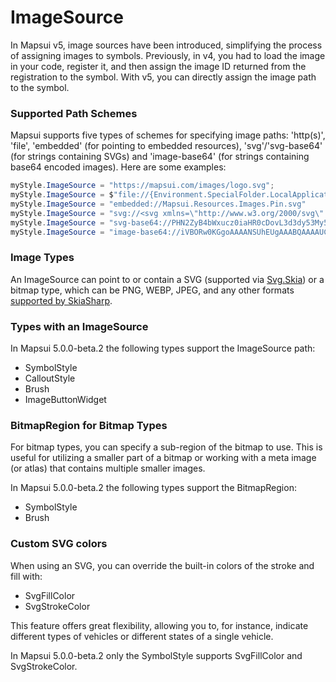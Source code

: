 # ImageSource

In Mapsui v5, image sources have been introduced, simplifying the process of assigning images to symbols. Previously, in v4, you had to load the image in your code, register it, and then assign the image ID returned from the registration to the symbol. With v5, you can directly assign the image path to the symbol.

### Supported Path Schemes
Mapsui supports five types of schemes for specifying image paths: 'http(s)', 'file', 'embedded' (for pointing to embedded resources), 'svg'/'svg-base64' (for strings containing SVGs) and 'image-base64' (for strings containing base64 encoded images). Here are some examples:

```csharp
myStyle.ImageSource = "https://mapsui.com/images/logo.svg";
myStyle.ImageSource = $"file://{Environment.SpecialFolder.LocalApplicationData}/example.png"
myStyle.ImageSource = "embedded://Mapsui.Resources.Images.Pin.svg"
myStyle.ImageSource = "svg://<svg xmlns=\"http://www.w3.org/2000/svg\" width=\"36\" height=\"56\"><path d=\"M18 .34C8.325.34.5 8.168.5 17.81c0 3.339.962 6.441 2.594 9.094H3l7.82 15.117L18 55.903l7.187-13.895L33 26.903h-.063c1.632-2.653 2.594-5.755 2.594-9.094C35.531 8.169 27.675.34 18 .34zm0 9.438a6.5 6.5 0 1 1 0 13 6.5 6.5 0 0 1 0-13z\" fill=\"#ffffff\" stroke=\"#000000\"/></svg>")]
myStyle.ImageSource = "svg-base64://PHN2ZyB4bWxucz0iaHR0cDovL3d3dy53My5vcmcvMjAwMC9zdmciIHdpZHRoPSIzNiIgaGVpZ2h0PSI1NiI+PHBhdGggZD0iTTE4IC4zNEM4LjMyNS4zNC41IDguMTY4LjUgMTcuODFjMCAzLjMzOS45NjIgNi40NDEgMi41OTQgOS4wOTRIM2w3LjgyIDE1LjExN0wxOCA1NS45MDNsNy4xODctMTMuODk1TDMzIDI2LjkwM2gtLjA2M2MxLjYzMi0yLjY1MyAyLjU5NC01Ljc1NSAyLjU5NC05LjA5NEMzNS41MzEgOC4xNjkgMjcuNjc1LjM0IDE4IC4zNHptMCA5LjQzOGE2LjUgNi41IDAgMSAxIDAgMTMgNi41IDYuNSAwIDAgMSAwLTEzeiIgZmlsbD0iI2ZmZmZmZiIgc3Ryb2tlPSIjMDAwMDAwIi8+PC9zdmc+")]
myStyle.ImageSource = "image-base64://iVBORw0KGgoAAAANSUhEUgAAABQAAAAUCAIAAAAC64paAAAACXBIWXMAAC4jAAAuIwF4pT92AAAAcUlEQVQ4y+VUyw7AIAgrxgtf4v9/HZ5kF90M6JK9siVruGGlNFVSVZxFwAXMyURrlZwPTy4i2F3qIdmfJsfNW4/mVmAetqI/alV5w9uku3buUlGzIQJAU7ItS1a11cmraTHdf4dkeDEzAAJmL4te+0kWaRI0VGH3VHwAAAAASUVORK5CYII="
```

### Image Types 
An ImageSource can point to or contain a SVG (supported via [Svg.Skia](https://github.com/wieslawsoltes/Svg.Skia)) or a bitmap type, which can be PNG, WEBP, JPEG, and any other formats [supported by SkiaSharp](https://learn.microsoft.com/en-us/dotnet/api/skiasharp.skencodedimageformat?view=skiasharp-2.88#fields).

### Types with an ImageSource
In Mapsui 5.0.0-beta.2 the following types support the ImageSource path:

- SymbolStyle
- CalloutStyle
- Brush
- ImageButtonWidget

### BitmapRegion for Bitmap Types
For bitmap types, you can specify a sub-region of the bitmap to use. This is useful for utilizing a smaller part of a bitmap or working with a meta image (or atlas) that contains multiple smaller images. 

In Mapsui 5.0.0-beta.2 the following types support the BitmapRegion:

- SymbolStyle 
- Brush

### Custom SVG colors
When using an SVG, you can override the built-in colors of the stroke and fill with:

- SvgFillColor
- SvgStrokeColor

This feature offers great flexibility, allowing you to, for instance, indicate different types of vehicles or different states of a single vehicle. 

In Mapsui 5.0.0-beta.2 only the SymbolStyle supports SvgFillColor and SvgStrokeColor.
